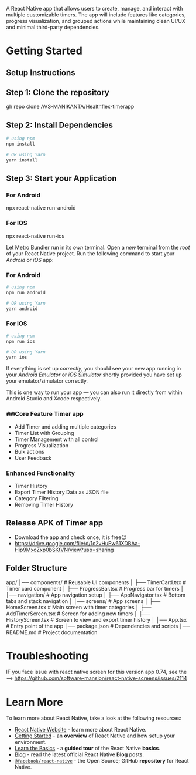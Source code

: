  A React Native app that allows users to create, manage, and interact with multiple customizable timers. The app will include features like categories, progress
 visualization, and grouped actions while maintaining clean UI/UX and minimal third-party dependencies.

# Getting Started

## Setup Instructions

## Step 1: Clone the repository
gh repo clone AVS-MANIKANTA/Healthflex-timerapp

## Step 2: Install Dependencies

```bash
# using npm
npm install

# OR using Yarn
yarn install
```

## Step 3: Start your Application

### For Android

npx react-native run-android

### For IOS

npx react-native run-ios

Let Metro Bundler run in its _own_ terminal. Open a _new_ terminal from the _root_ of your React Native project. Run the following command to start your _Android_ or _iOS_ app:

### For Android

```bash
# using npm
npm run android

# OR using Yarn
yarn android
```

### For iOS

```bash
# using npm
npm run ios

# OR using Yarn
yarn ios
```

If everything is set up _correctly_, you should see your new app running in your _Android Emulator_ or _iOS Simulator_ shortly provided you have set up your emulator/simulator correctly.

This is one way to run your app — you can also run it directly from within Android Studio and Xcode respectively.




### 🔥🔥Core Feature Timer app

- Add Timer and adding multiple categories
- Timer List with Grouping
- Timer Management with all control
- Progress Visualization
- Bulk actions
- User Feedback

### Enhanced Functionality
- Timer History
- Export Timer History Data as JSON file
- Category Filtering
- Removing TImer History

## Release APK of Timer app
- Download the app and check once, it is free😉
- https://drive.google.com/file/d/1c2vHuFw61XDBAa-Hip9MxoZxp0bSKtVN/view?usp=sharing
  
## Folder Structure 
app/
│── components/            # Reusable UI components
│   ├── TimerCard.tsx      # Timer card component
│   ├── ProgressBar.tsx    # Progress bar for timers
│
│── navigation/            # App navigation setup
│   ├── AppNavigator.tsx   # Bottom tabs and stack navigation
│
│── screens/               # App screens
│   ├── HomeScreen.tsx     # Main screen with timer categories
│   ├── AddTimerScreen.tsx # Screen for adding new timers
│   ├── HistoryScreen.tsx  # Screen to view and export timer history
│
│── App.tsx                # Entry point of the app
│── package.json           # Dependencies and scripts
│── README.md              # Project documentation


# Troubleshooting
IF you face issue with react native screen for this version app 0.74, see the --> https://github.com/software-mansion/react-native-screens/issues/2114



# Learn More

To learn more about React Native, take a look at the following resources:

- [React Native Website](https://reactnative.dev) - learn more about React Native.
- [Getting Started](https://reactnative.dev/docs/environment-setup) - an **overview** of React Native and how setup your environment.
- [Learn the Basics](https://reactnative.dev/docs/getting-started) - a **guided tour** of the React Native **basics**.
- [Blog](https://reactnative.dev/blog) - read the latest official React Native **Blog** posts.
- [`@facebook/react-native`](https://github.com/facebook/react-native) - the Open Source; GitHub **repository** for React Native.
